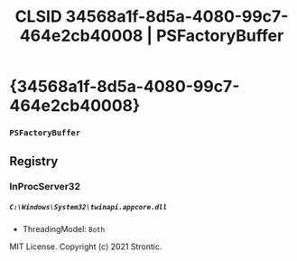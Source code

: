 ﻿---
title: "CLSID 34568a1f-8d5a-4080-99c7-464e2cb40008 | PSFactoryBuffer"
excerpt: What is COM-Object CLSID 34568a1f-8d5a-4080-99c7-464e2cb40008?
---

# {34568a1f-8d5a-4080-99c7-464e2cb40008}

### `PSFactoryBuffer`

## Registry


### InProcServer32

##### `C:\Windows\System32\twinapi.appcore.dll`
* ThreadingModel: `Both`

MIT License. Copyright (c) 2021 Strontic.


